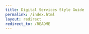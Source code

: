 ```yaml
---
title: Digital Services Style Guide
permalink: /index.html
layout: redirect
redirect_to: /README
---
```

